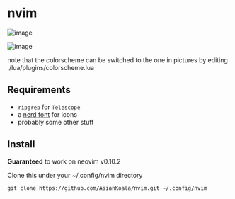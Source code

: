# nvim
![image](https://files.catbox.moe/qfdxug.png)

![image](https://files.catbox.moe/c0nsbi.png)

note that the colorscheme can be switched to the one in pictures by editing ./lua/plugins/colorscheme.lua

## Requirements
- `ripgrep` for `Telescope`
- a [nerd font](https://github.com/ryanoasis/nerd-fonts) for icons
- probably some other stuff

## Install
**Guaranteed** to work on neovim v0.10.2

Clone this under your ~/.config/nvim directory

```
git clone https://github.com/AsianKoala/nvim.git ~/.config/nvim
```
